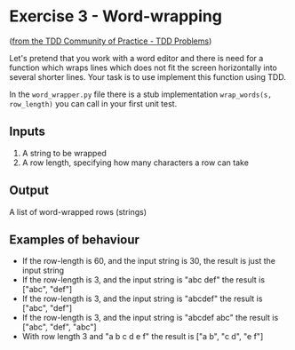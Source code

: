 # Exercise 3 - Word-wrapping
([from the TDD Community of Practice - TDD Problems](https://sites.google.com/site/tddproblems/all-problems-1/word-wrapping))

Let's pretend that you work with a word editor and there is need for a function which wraps lines which does 
not fit the screen horizontally into several shorter lines. Your task is to use implement this function using TDD. 

In the `word_wrapper.py` file there is a stub implementation `wrap_words(s, row_length)` you can call in your first
unit test.

## Inputs
1. A string to be wrapped
2. A row length, specifying how many characters a row can take

## Output
A list of word-wrapped rows (strings)

## Examples of behaviour

* If the row-length is 60, and the input string is 30, the result is just the input string
* If the row-length is 3, and the input string is "abc def" the result is ["abc", "def"]
* If the row-length is 3, and the input string is "abcdef" the result is ["abc", "def"]
* If the row-length is 3, and the input string is "abcdef abc" the result is ["abc", "def", "abc"]
* With row length 3 and "a b c d e f" the result is ["a b", "c d", "e f"]